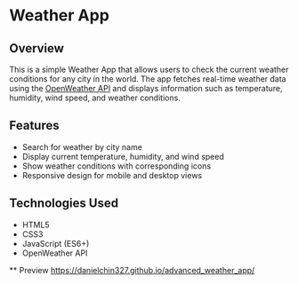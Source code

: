 # Weather App

## Overview
This is a simple Weather App that allows users to check the current weather conditions for any city in the world. The app fetches real-time weather data using the [OpenWeather API](https://openweathermap.org/api) and displays information such as temperature, humidity, wind speed, and weather conditions.

## Features
- Search for weather by city name
- Display current temperature, humidity, and wind speed
- Show weather conditions with corresponding icons
- Responsive design for mobile and desktop views

## Technologies Used
- HTML5
- CSS3
- JavaScript (ES6+)
- OpenWeather API

** Preview
https://danielchin327.github.io/advanced_weather_app/

